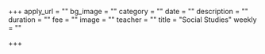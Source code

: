 +++
apply_url = ""
bg_image = ""
category = ""
date = ""
description = ""
duration = ""
fee = ""
image = ""
teacher = ""
title = "Social Studies"
weekly = ""

+++
